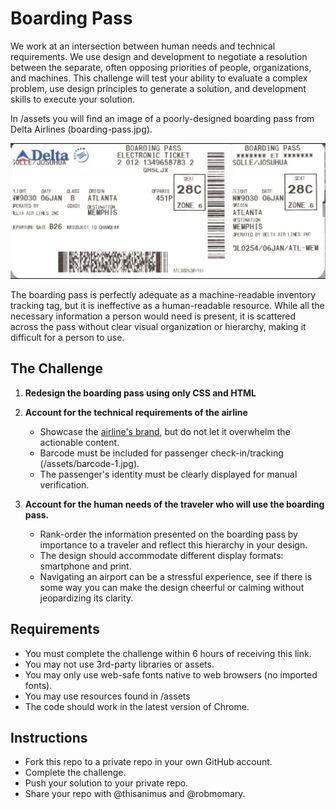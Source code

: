 # Boarding Pass

We work at an intersection between human needs and technical requirements.  We use design and development to negotiate a resolution between the separate, often opposing priorities of people, organizations, and machines. This challenge will test your ability to evaluate a complex problem, use design principles to generate a solution, and development skills to execute your solution.

In /assets you will find an image of a poorly-designed boarding pass from Delta Airlines (boarding-pass.jpg).  

![boarding pass](https://github.com/deepspacerobots/code-test-boarding-pass/blob/main/assets/boarding-pass.jpg?raw=true)

The boarding pass is perfectly adequate as a machine-readable inventory tracking tag, but it is ineffective as a human-readable resource.  While all the necessary information a person would need is present, it is scattered across the pass without clear visual organization or hierarchy, making it difficult for a person to use.  


## The Challenge

1. **Redesign the boarding pass using only CSS and HTML**
2. **Account for the technical requirements of the airline**
   - Showcase the [airline's brand](https://news.delta.com/delta-air-lines-logos-brand-guidelines), but do not let it overwhelm the actionable content.
   - Barcode must be included for passenger check-in/tracking (/assets/barcode-1.jpg).
   - The passenger's identity must be clearly displayed for manual verification.

3. **Account for the human needs of the traveler who will use the boarding pass.**
   - Rank-order the information presented on the boarding pass by importance to a traveler and reflect this hierarchy in your design.
   - The design should accommodate different display formats: smartphone and print.
   - Navigating an airport can be a stressful experience, see if there is some way you can make the design cheerful or calming without jeopardizing its clarity.


## Requirements

- You must complete the challenge within 6 hours of receiving this link.
- You may not use 3rd-party libraries or assets.
- You may only use web-safe fonts native to web browsers (no imported fonts).
- You may use resources found in /assets
- The code should work in the latest version of Chrome.
  

## Instructions

- Fork this repo to a private repo in your own GitHub account.
- Complete the challenge.
- Push your solution to your private repo.
- Share your repo with @thisanimus and @robmomary.
